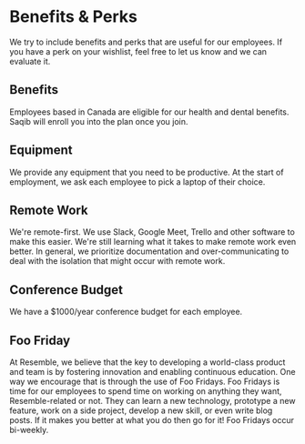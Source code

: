 # Benefits & Perks

We try to include benefits and perks that are useful for our employees. If you have a perk on your wishlist, feel free to let us know and we can evaluate it.

## Benefits

Employees based in Canada are eligible for our health and dental benefits. Saqib will enroll you into the plan once you join.

## Equipment

We provide any equipment that you need to be productive. At the start of employment, we ask each employee to pick a laptop of their choice.

## Remote Work

We're remote-first. We use Slack, Google Meet, Trello and other software to make this easier. We're still learning what it takes to make remote work even better. In general, we prioritize documentation and over-communicating to deal with the isolation that might occur with remote work.

## Conference Budget

We have a $1000/year conference budget for each employee.

## Foo Friday

At Resemble, we believe that the key to developing a world-class product and team is by fostering innovation and enabling continuous education. One way we encourage that is through the use of Foo Fridays. Foo Fridays is time for our employees to spend time on working on anything they want, Resemble-related or not. They can learn a new technology, prototype a new feature, work on a side project, develop a new skill, or even write blog posts. If it makes you better at what you do then go for it! Foo Fridays occur bi-weekly.

